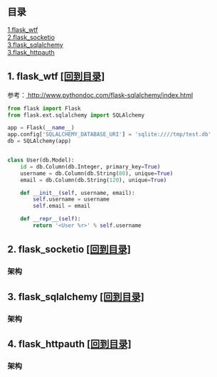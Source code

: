 ## <span id="mulu">目录</span>
 
<a href="#flask_wtf">1.flask_wtf</a>  
<a href="#flask_socketio">2.flask_socketio</a>  
<a href="#flask_sqlalchemy">3.flask_sqlalchemy</a>  
<a href="#flask_httpauth">3.flask_httpauth</a>  

## <span id="flask_wtf">1. flask_wtf</span>  <a href="#mulu">[回到目录]</a>  

参考：<a href=" http://www.pythondoc.com/flask-sqlalchemy/index.html"> http://www.pythondoc.com/flask-sqlalchemy/index.html</a>

```python
from flask import Flask
from flask.ext.sqlalchemy import SQLAlchemy

app = Flask(__name__)
app.config['SQLALCHEMY_DATABASE_URI'] = 'sqlite:////tmp/test.db'
db = SQLAlchemy(app)


class User(db.Model):
    id = db.Column(db.Integer, primary_key=True)
    username = db.Column(db.String(80), unique=True)
    email = db.Column(db.String(120), unique=True)

    def __init__(self, username, email):
        self.username = username
        self.email = email

    def __repr__(self):
        return '<User %r>' % self.username
```

<!-- ![架构](./assets/flume-2agent.PNG) -->
<!-- <img src="./assets/flume-2agent.PNG" height="400" width="555" > -->

## <span id="flask_socketio">2. flask_socketio</span> <a href="#mulu">[回到目录]</a>    
    

### 架构


## <span id="flask_sqlalchemy">3. flask_sqlalchemy</span>  <a href="#mulu">[回到目录]</a>   

### 架构


## <span id="flask_httpauth">4. flask_httpauth</span>  <a href="#mulu">[回到目录]</a>   

### 架构
